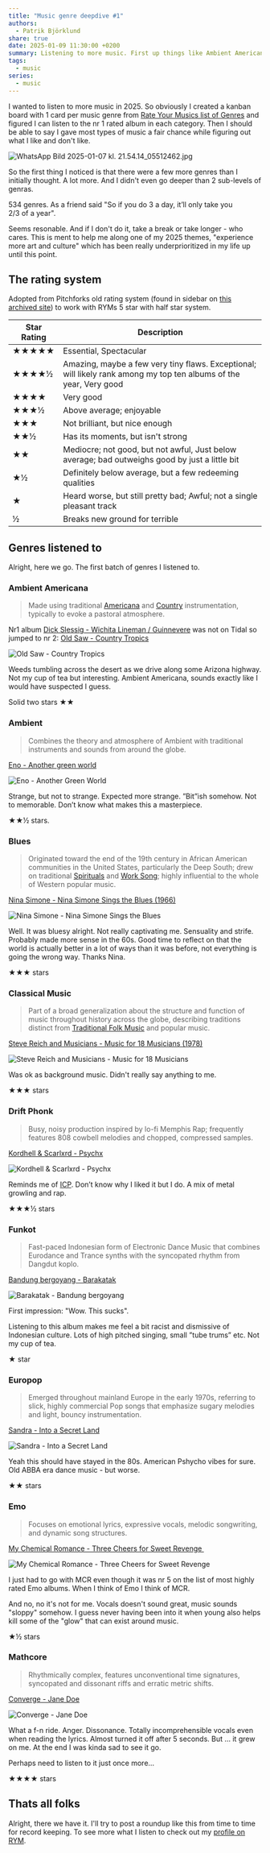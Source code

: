 ```yaml
---
title: "Music genre deepdive #1"
authors:
  - Patrik Björklund
share: true
date: 2025-01-09 11:30:00 +0200
summary: Listening to more music. First up things like Ambient Americana, Drift Phonk, Europop and Mathcore.
tags:
  - music
series:
  - music
---
```

I wanted to listen to more music in 2025. So obviously I created a kanban board with 1 card per music genre from [Rate Your Musics list of Genres](https://rateyourmusic.com/genres/) and figured I can listen to the nr 1 rated album in each category. Then I should be able to say I gave most types of music a fair chance while figuring out what I like and don't like.

![WhatsApp Bild 2025-01-07 kl. 21.54.14_05512462.jpg](../../static/WhatsApp%20Bild%202025-01-07%20kl.%2021.54.14_05512462.jpg)

So the first thing I noticed is that there were a few more genres than I initially thought. A lot more. And I didn't even go deeper than 2 sub-levels of genras.

534 genres. As a friend said "So if you do 3 a day, it’ll only take you 2/3 of a year".

Seems resonable. And if I don't do it, take a break or take longer - who cares. This is ment to help me along one of my 2025 themes, "experience more art and culture" which has been really underprioritized in my life up until this point.

## The rating system
Adopted from Pitchforks old rating system (found in sidebar on [this archived site](https://web.archive.org/web/20011223071609/http://pitchforkmedia.com/record-reviews/k/kinks/preservation-act-1.shtml)) to work with RYMs 5 star with half star system.

| Star Rating | Description                                                                                                        |
| ----------- | ------------------------------------------------------------------------------------------------------------------ |
| ★★★★★       | Essential, Spectacular                                                                                             |
| ★★★★½       | Amazing, maybe a few very tiny flaws. Exceptional; will likely rank among my top ten albums of the year, Very good |
| ★★★★        | Very good                                                                                                          |
| ★★★½        | Above average; enjoyable                                                                                           |
| ★★★         | Not brilliant, but nice enough                                                                                     |
| ★★½         | Has its moments, but isn't strong                                                                                  |
| ★★          | Mediocre; not good, but not awful, Just below average; bad outweighs good by just a little bit                     |
| ★½          | Definitely below average, but a few redeeming qualities                                                            |
| ★           | Heard worse, but still pretty bad; Awful; not a single pleasant track                                              |
| ½           | Breaks new ground for terrible                                                                                     |

## Genres listened to
Alright, here we go. The first batch of genres I listened to.

### Ambient Americana

> Made using traditional [Americana](https://rateyourmusic.com/genre/americana/) and [Country](https://rateyourmusic.com/genre/country/) instrumentation, typically to evoke a pastoral atmosphere.

Nr1 album [Dick Slessig - Wichita Lineman / Guinnevere](https://rateyourmusic.com/release/album/dick-slessig/wichita-lineman-guinnevere/) was not on Tidal so jumped to nr 2: [Old Saw - Country Tropics](https://rateyourmusic.com/release/album/old-saw/country-tropics/)

<img src="http://e.snmc.io/i/300/w/09876f667e10d11c2cf5919c45ecad62/9506598" alt="Old Saw - Country Tropics">

Weeds tumbling across the desert as we drive along some Arizona highway. Not my cup of tea but interesting. Ambient Americana, sounds exactly like I would have suspected I guess. 

Solid two stars ★★ 

### Ambient

> Combines the theory and atmosphere of Ambient with traditional instruments and sounds from around the globe.

[Eno - Another green world](https://rateyourmusic.com/release/album/eno/another-green-world/)

<img src="http://e.snmc.io/i/300/w/916d990f40af945d1023f438815ea6ae/2317304" alt="Eno - Another Green World">

Strange, but not to strange. Expected more strange. 
”Bit”ish somehow. Not to memorable. 
Don’t know what makes this a masterpiece. 

★★½  stars. 

### Blues

> Originated toward the end of the 19th century in African American communities in the United States, particularly the Deep South; drew on traditional [Spirituals](https://rateyourmusic.com/genre/spirituals/) and [Work Song](https://rateyourmusic.com/genre/work-song/); highly influential to the whole of Western popular music.

[Nina Simone - Nina Simone Sings the Blues (1966)](https://rateyourmusic.com/release/album/nina-simone/nina-simone-sings-the-blues/) 

<img src="http://e.snmc.io/i/300/w/e63de91adf09c998c7e7055756515cc2/2420418" alt="Nina Simone - Nina Simone Sings the Blues">

Well. It was bluesy alright. 
Not really captivating me. Sensuality and strife. Probably made more sense in the 60s. Good time to reflect on that the world is actually better in a lot of ways than it was before, not everything is going the wrong way. Thanks Nina.

★★★ stars

### Classical Music

> Part of a broad generalization about the structure and function of music throughout history across the globe, describing traditions distinct from [Traditional Folk Music](https://rateyourmusic.com/genre/traditional-folk-music/) and popular music.

[Steve Reich and Musicians - Music for 18 Musicians (1978)](https://rateyourmusic.com/release/album/steve-reich-and-musicians/music-for-18-musicians-2/) 

<img src="http://e.snmc.io/i/300/w/db66c57570a6d0a7d594906d3e597f9f/7231563" alt="Steve Reich and Musicians - Music for 18 Musicians">

Was ok as background music. Didn't really say anything to me.

★★★ stars

### Drift Phonk

> Busy, noisy production inspired by lo-fi Memphis Rap; frequently features 808 cowbell melodies and chopped, compressed samples.

[Kordhell & Scarlxrd - Psychx](https://rateyourmusic.com/release/album/kordhell-scarlxrd/psychx/)

<img src="http://e.snmc.io/i/300/w/d86711c2afdac5de3e2b79a5ba6d2b6a/10378493" alt="Kordhell &amp; Scarlxrd - Psychx">

Reminds me of [ICP](https://rateyourmusic.com/artist/insane-clown-posse). Don’t know why I liked it but I do. A mix of metal growling and rap.

★★★½ stars

### Funkot

> Fast-paced Indonesian form of Electronic Dance Music that combines Eurodance and Trance synths with the syncopated rhythm from Dangdut koplo.

[Bandung bergoyang - Barakatak](https://rateyourmusic.com/release/album/barakatak/bandung-bergoyang/)

<img src="http://e.snmc.io/i/300/w/659e66241f51e9ce21b4f993f0643b18/8237947" alt="Barakatak - Bandung bergoyang">

First impression: "Wow. This sucks".

Listening to this album makes me feel a bit racist and dismissive of Indonesian culture. Lots of high pitched singing, small ”tube trums” etc. Not my cup of tea.

★ star

### Europop

> Emerged throughout mainland Europe in the early 1970s, referring to slick, highly commercial Pop songs that emphasize sugary melodies and light, bouncy instrumentation.

[Sandra - Into a Secret Land](https://rateyourmusic.com/release/album/sandra/into-a-secret-land/) 

<img src="http://e.snmc.io/i/300/w/e9decffd1819f135fdef6caf876f40ef/1351121" alt="Sandra - Into a Secret Land">

Yeah this should have stayed in the 80s. American Pshycho vibes for sure. Old ABBA era dance music - but worse.

★★ stars

### Emo

> Focuses on emotional lyrics, expressive vocals, melodic songwriting, and dynamic song structures.

[My Chemical Romance - Three Cheers for Sweet Revenge ](https://rateyourmusic.com/release/album/my-chemical-romance/three-cheers-for-sweet-revenge/)

<img src="http://e.snmc.io/i/300/w/ed19bc4b25e94a12bd95bd44da8e3a96/9311282" alt="My Chemical Romance - Three Cheers for Sweet Revenge" />

I just had to go with MCR even though it was nr 5 on the list of most highly rated Emo albums. When I think of Emo I think of MCR.

And no, no it's not for me. Vocals doesn't sound great, music sounds "sloppy" somehow. I guess never having been into it when young also helps kill some of the "glow" that can exist around music.

★½ stars

### Mathcore

> Rhythmically complex, features unconventional time signatures, syncopated and dissonant riffs and erratic metric shifts.

[Converge - Jane Doe](https://rateyourmusic.com/release/album/converge/jane-doe/)

<img src="http://e.snmc.io/i/300/w/cc3710b524ca4c254dcf0797bec039b4/12263497" alt="Converge - Jane Doe">

What a f-n ride. Anger. Dissonance. Totally incomprehensible vocals even when reading the lyrics. Almost turned it off after 5 seconds. But … it grew on me. At the end I was kinda sad to see it go. 

Perhaps need to listen to it just once more…

★★★★ stars

## Thats all folks

Alright, there we have it. I'll try to post a roundup like this from time to time for record keeping. To see more what I listen to check out my [profile on RYM](https://rateyourmusic.com/~pbjorklund).